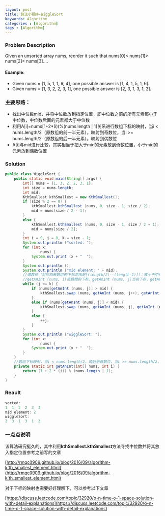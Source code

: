 ```yaml
---
layout: post
title: 算法小程序-WiggleSort
keywords: Algorithm
categories : [Algorithm]
tags : [Algorithm]
---
```


### Problem Description
Given an unsorted array nums, reorder it such that nums[0]< nums[1]> nums[2]< nums[3].... 

#### Example:
* Given nums = [1, 5, 1, 1, 6, 4], one possible answer is [1, 4, 1, 5, 1, 6].
* Given nums = [1, 3, 2, 2, 3, 1], one possible answer is [2, 3, 1, 3, 1, 2]. 

### 主要思路：
* 找出中位数mid，并将中位数放到指定位置，即中位数之前的所有元素都小于中位数，中位数后面的元素都大于中位数
* 利用A[i]=nums[1+2*(i))%(nums.length &#124; 1]关系进行数组下标的映射，当i < nums.length/2（原数组的前一半元素），映射到奇数位，当i >= nums.length/2（原数组的后一半元素），映射到偶数位
* A[i]与mid进行比较，其实相当于把大于mid的元素放到奇数位置，小于mid的元素放到偶数位置

### Solution

```java
public class WiggleSort {
    public static void main(String[] args) {
        int[] nums = {1, 3, 2, 2, 3, 1};
        int size = nums.length;
        int mid;
        KthSmallest kthSmallest = new KthSmallest();
        if (size % 2 == 0) {
            kthSmallest.kthSmallest (nums, 0, size - 1, size / 2);
            mid = nums[size / 2 - 1];
        }
        else {
            kthSmallest.kthSmallest (nums, 0, size - 1, size / 2 + 1);
            mid = nums[size / 2];
        }
        int i = 0, j = 0, k = size - 1;
        System.out.println ("sorted: ");
        for (int x:
                nums) {
            System.out.print (x + "  ");
        }
        System.out.println ();
        System.out.println ("mid element: " + mid);
        //偶数位（对应原来数组的下标范围是[(length/2)--(length-1)]）：放小于中位数的元素    奇数位（对应原来数组的下标范围是[0--(length/2 - 1)]）：放大于中位数的元素
        //getAnInt (nums, i)奇数槽的下标，getAnInt (nums, j)当前下标，getAnInt (nums, k)偶数槽的下标
        while (j <= k) {
            if (nums[getAnInt (nums, j)] > mid) {
                kthSmallest.swap (nums, getAnInt (nums, j++), getAnInt (nums, i++));
            }
            else if (nums[getAnInt (nums, j)] < mid) {
                kthSmallest.swap (nums, getAnInt (nums, j), getAnInt (nums, k--));
            }
            else {
                ++j;
            }
        }
        System.out.println ("wiggleSort: ");
        for (int x:
                nums) {
            System.out.print (x + "  ");
        }
    }
    //数组下标映射，当i < nums.length/2，映射到奇数位，当i >= nums.length/2，映射到偶数位
    private static int getAnInt(int[] nums, int i) {
        return (1 + 2 * (i)) % (nums.length | 1);
    }
}
```

### Reault

```java
sorted: 
1  1  2  2  3  3  
mid element: 2
wiggleSort: 
2  3  1  3  1  2
```

### 一点点说明

该算法研究挺久的，其中利用**kthSmallest.kthSmallest**方法寻找中位数并将其放入指定位置参考之前写的文章

[http://rmqc0909.github.io/blog/2016/09/algorithm-k'th_smallest_element.html](http://rmqc0909.github.io/blog/2016/09/algorithm-k'th_smallest_element.html)

对于下标的映射也需要好好理解下，可以参考以下文章

[https://discuss.leetcode.com/topic/32920/o-n-time-o-1-space-solution-with-detail-explanations](https://discuss.leetcode.com/topic/32920/o-n-time-o-1-space-solution-with-detail-explanations)
